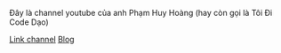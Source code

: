Đây là channel youtube của anh Phạm Huy Hoàng (hay còn gọi là Tôi Đi Code Dạo)

[Link channel](https://www.youtube.com/@toidicodedaoblog/videos)
[Blog](https://toidicodedao.com/)
